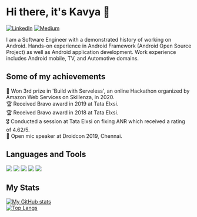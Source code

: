 # Hi there, it's Kavya 👋

[![LinkedIn](https://img.shields.io/badge/LinkedIn-blue?style=plastic&logo=linkedin&labelColor=blue)](https://www.linkedin.com/in/kavya-ps095/)    [![Medium](https://img.shields.io/badge/Medium-black?style=plastic&logo=medium&labelColor=black)](https://medium.com/@kavya.ps095/)

I am a Software Engineer with a demonstrated history of working on Android. Hands-on experience in Android Framework (Android Open Source Project) as well as Android application development. Work experience includes Android mobile, TV, and Automotive domains.
                                                                                              
## Some of my achievements

🥉 Won 3rd prize in 'Build with Serveless', an online Hackathon organized by Amazon Web Services on Skillenza, in 2020. <br>
🏆 Received Bravo award in 2019 at Tata Elxsi. <br>
🏆 Received Bravo award in 2018 at Tata Elxsi. <br>
🎖 Conducted a session at Tata Elxsi on fixing ANR which received a rating of 4.62/5. <br>
📯 Open mic speaker at Droidcon 2019, Chennai. <br>

## Languages and Tools
![](https://img.icons8.com/color/48/000000/kotlin.png) ![](https://img.icons8.com/color/48/000000/java-coffee-cup-logo--v1.png) 
![](https://img.icons8.com/color/48/000000/android-studio--v2.png) ![](https://img.icons8.com/color/48/000000/nodejs.png)
![](https://img.icons8.com/color/48/000000/git.png)

## My Stats
[![My GitHub stats](https://github-readme-stats.vercel.app/api?username=kavya24395&show_icons=true&theme=dracula)](https://github.com/kavya24395/kavya24395)
<br>
[![Top Langs](https://github-readme-stats.vercel.app/api/top-langs/?username=kavya24395&layout=compact&theme=dracula)](https://github.com/kavya24395/kavya24395) 
